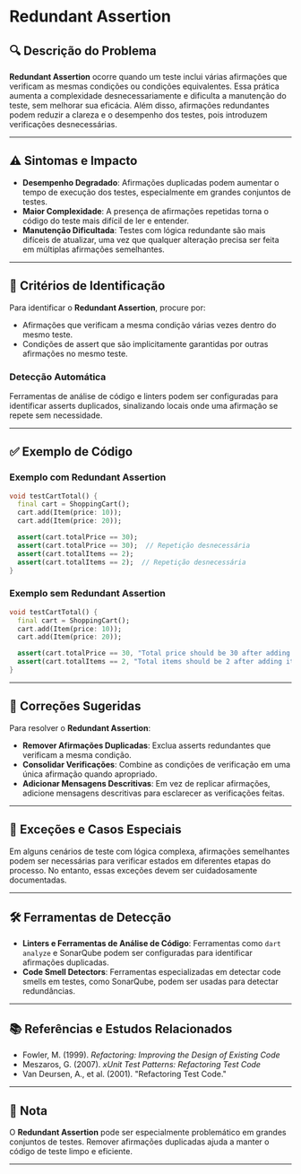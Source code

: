 # Redundant Assertion

## 🔍 Descrição do Problema
**Redundant Assertion** ocorre quando um teste inclui várias afirmações que verificam as mesmas condições ou condições equivalentes. Essa prática aumenta a complexidade desnecessariamente e dificulta a manutenção do teste, sem melhorar sua eficácia. Além disso, afirmações redundantes podem reduzir a clareza e o desempenho dos testes, pois introduzem verificações desnecessárias.

---

## ⚠️ Sintomas e Impacto
- **Desempenho Degradado**: Afirmações duplicadas podem aumentar o tempo de execução dos testes, especialmente em grandes conjuntos de testes.
- **Maior Complexidade**: A presença de afirmações repetidas torna o código do teste mais difícil de ler e entender.
- **Manutenção Dificultada**: Testes com lógica redundante são mais difíceis de atualizar, uma vez que qualquer alteração precisa ser feita em múltiplas afirmações semelhantes.

---

## 🔑 Critérios de Identificação
Para identificar o **Redundant Assertion**, procure por:
- Afirmações que verificam a mesma condição várias vezes dentro do mesmo teste.
- Condições de assert que são implicitamente garantidas por outras afirmações no mesmo teste.

### Detecção Automática
Ferramentas de análise de código e linters podem ser configuradas para identificar asserts duplicados, sinalizando locais onde uma afirmação se repete sem necessidade.

---

## ✅ Exemplo de Código

### Exemplo com Redundant Assertion

```dart
void testCartTotal() {
  final cart = ShoppingCart();
  cart.add(Item(price: 10));
  cart.add(Item(price: 20));

  assert(cart.totalPrice == 30);
  assert(cart.totalPrice == 30);  // Repetição desnecessária
  assert(cart.totalItems == 2);
  assert(cart.totalItems == 2);  // Repetição desnecessária
}
```

### Exemplo sem Redundant Assertion

```dart
void testCartTotal() {
  final cart = ShoppingCart();
  cart.add(Item(price: 10));
  cart.add(Item(price: 20));

  assert(cart.totalPrice == 30, "Total price should be 30 after adding items");
  assert(cart.totalItems == 2, "Total items should be 2 after adding items");
}
```

---

## 🚀 Correções Sugeridas
Para resolver o **Redundant Assertion**:

- **Remover Afirmações Duplicadas**: Exclua asserts redundantes que verificam a mesma condição.
- **Consolidar Verificações**: Combine as condições de verificação em uma única afirmação quando apropriado.
- **Adicionar Mensagens Descritivas**: Em vez de replicar afirmações, adicione mensagens descritivas para esclarecer as verificações feitas.

---

## 🌟 Exceções e Casos Especiais
Em alguns cenários de teste com lógica complexa, afirmações semelhantes podem ser necessárias para verificar estados em diferentes etapas do processo. No entanto, essas exceções devem ser cuidadosamente documentadas.

---

## 🛠 Ferramentas de Detecção
- **Linters e Ferramentas de Análise de Código**: Ferramentas como `dart analyze` e SonarQube podem ser configuradas para identificar afirmações duplicadas.
- **Code Smell Detectors**: Ferramentas especializadas em detectar code smells em testes, como SonarQube, podem ser usadas para detectar redundâncias.

---

## 📚 Referências e Estudos Relacionados
- Fowler, M. (1999). *Refactoring: Improving the Design of Existing Code*
- Meszaros, G. (2007). *xUnit Test Patterns: Refactoring Test Code*
- Van Deursen, A., et al. (2001). "Refactoring Test Code."

---

## 📝 Nota
O **Redundant Assertion** pode ser especialmente problemático em grandes conjuntos de testes. Remover afirmações duplicadas ajuda a manter o código de teste limpo e eficiente.

---
